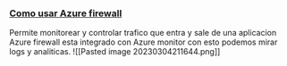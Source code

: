### [Como usar Azure firewall](https://youtu.be/VIEaz869njk?list=PLGjZwEtPN7j-Q59JYso3L4_yoCjj2syrM&t=99)
Permite monitorear y controlar trafico que entra y sale de una aplicacion
Azure firewall esta integrado con Azure monitor con esto podemos mirar logs y analiticas.
![[Pasted image 20230304211644.png]]